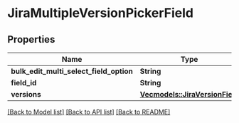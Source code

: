 # JiraMultipleVersionPickerField

## Properties

Name | Type | Description | Notes
------------ | ------------- | ------------- | -------------
**bulk_edit_multi_select_field_option** | **String** |  | 
**field_id** | **String** |  | 
**versions** | [**Vec<models::JiraVersionField>**](JiraVersionField.md) |  | 

[[Back to Model list]](../README.md#documentation-for-models) [[Back to API list]](../README.md#documentation-for-api-endpoints) [[Back to README]](../README.md)


